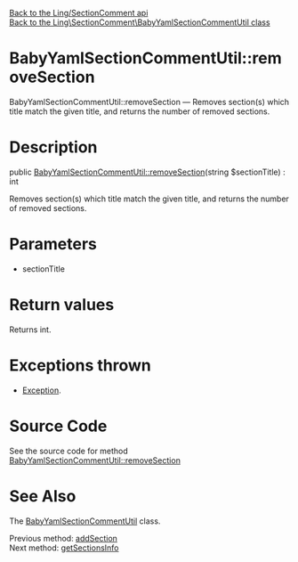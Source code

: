 [Back to the Ling/SectionComment api](https://github.com/lingtalfi/SectionComment/blob/master/doc/api/Ling/SectionComment.md)<br>
[Back to the Ling\SectionComment\BabyYamlSectionCommentUtil class](https://github.com/lingtalfi/SectionComment/blob/master/doc/api/Ling/SectionComment/BabyYamlSectionCommentUtil.md)


BabyYamlSectionCommentUtil::removeSection
================



BabyYamlSectionCommentUtil::removeSection — Removes section(s) which title match the given title, and returns the number of removed sections.




Description
================


public [BabyYamlSectionCommentUtil::removeSection](https://github.com/lingtalfi/SectionComment/blob/master/doc/api/Ling/SectionComment/BabyYamlSectionCommentUtil/removeSection.md)(string $sectionTitle) : int




Removes section(s) which title match the given title, and returns the number of removed sections.




Parameters
================


- sectionTitle

    


Return values
================

Returns int.


Exceptions thrown
================

- [Exception](http://php.net/manual/en/class.exception.php).&nbsp;







Source Code
===========
See the source code for method [BabyYamlSectionCommentUtil::removeSection](https://github.com/lingtalfi/SectionComment/blob/master/BabyYamlSectionCommentUtil.php#L124-L135)


See Also
================

The [BabyYamlSectionCommentUtil](https://github.com/lingtalfi/SectionComment/blob/master/doc/api/Ling/SectionComment/BabyYamlSectionCommentUtil.md) class.

Previous method: [addSection](https://github.com/lingtalfi/SectionComment/blob/master/doc/api/Ling/SectionComment/BabyYamlSectionCommentUtil/addSection.md)<br>Next method: [getSectionsInfo](https://github.com/lingtalfi/SectionComment/blob/master/doc/api/Ling/SectionComment/BabyYamlSectionCommentUtil/getSectionsInfo.md)<br>

